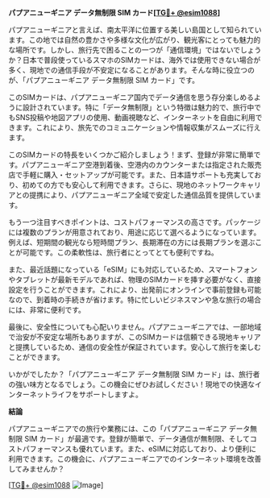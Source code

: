 **パプアニューギニア データ無制限 SIM カード[[TG💪+ @esim1088](https://t.me/s/esim1088)]**

パプアニューギニアと言えば、南太平洋に位置する美しい島国として知られています。この地では自然の豊かさや多様な文化が広がり、観光客にとっても魅力的な場所です。しかし、旅行先で困ることの一つが「通信環境」ではないでしょうか？日本で普段使っているスマホのSIMカードは、海外では使用できない場合が多く、現地での通信手段が不安定になることがあります。そんな時に役立つのが、「パプアニューギニア データ無制限 SIM カード」です。

このSIMカードは、パプアニューギニア国内でデータ通信を思う存分楽しめるように設計されています。特に「データ無制限」という特徴は魅力的で、旅行中でもSNS投稿や地図アプリの使用、動画視聴など、インターネットを自由に利用できます。これにより、旅先でのコミュニケーションや情報収集がスムーズに行えます。

このSIMカードの特長をいくつかご紹介しましょう！まず、登録が非常に簡単です。パプアニューギニア空港到着後、空港内のカウンターまたは指定された販売店で手軽に購入・セットアップが可能です。また、日本語サポートも充実しており、初めての方でも安心して利用できます。さらに、現地のネットワークキャリアとの提携により、パプアニューギニア全域で安定した通信品質を提供しています。

もう一つ注目すべきポイントは、コストパフォーマンスの高さです。パッケージには複数のプランが用意されており、用途に応じて選べるようになっています。例えば、短期間の観光なら短時間プラン、長期滞在の方には長期プランを選ぶことが可能です。この柔軟性は、旅行者にとってとても便利ですね。

また、最近話題になっている「eSIM」にも対応しているため、スマートフォンやタブレットが最新モデルであれば、物理のSIMカードを挿す必要がなく、直接設定を行うことができます。これにより、出発前にオンラインで事前登録も可能なので、到着時の手続きが省けます。特に忙しいビジネスマンや急な旅行の場合には、非常に便利です。

最後に、安全性についても心配いりません。パプアニューギニアでは、一部地域で治安が不安定な場所もありますが、このSIMカードは信頼できる現地キャリアと提携しているため、通信の安全性が保証されています。安心して旅行を楽しむことができます。

いかがでしたか？「パプアニューギニア データ無制限 SIM カード」は、旅行者の強い味方となるでしょう。この機会にぜひお試しください！現地での快適なインターネットライフをサポートしますよ。

**結論**

パプアニューギニアでの旅行や業務には、この「パプアニューギニア データ無制限 SIM カード」が最適です。登録が簡単で、データ通信が無制限、そしてコストパフォーマンスも優れています。また、eSIMに対応しており、より便利に利用できます。この機会に、パプアニューギニアでのインターネット環境を改善してみませんか？

[[TG💪+ @esim1088](https://t.me/s/esim1088) ![Image](https://i.postimg.cc/Y0z9fWf4/image.png)]